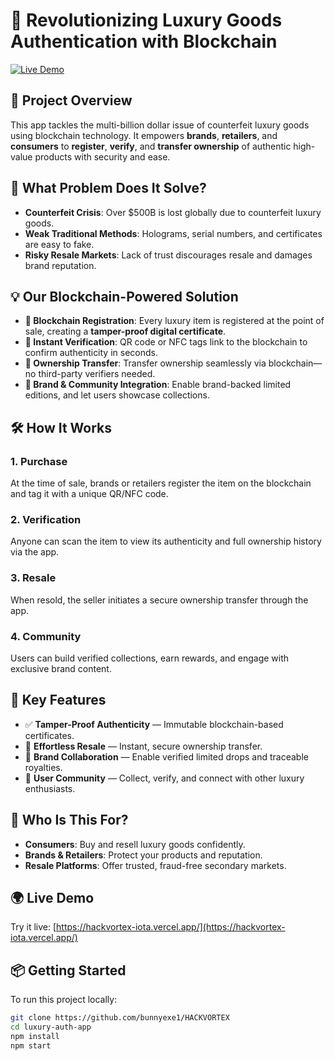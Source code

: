 # 🔐 Revolutionizing Luxury Goods Authentication with Blockchain

[![Live Demo](https://img.shields.io/badge/Live-Demo-blueviolet)](https://hackvortex-iota.vercel.app/)

## 🚀 Project Overview

This app tackles the multi-billion dollar issue of counterfeit luxury goods using blockchain technology. It empowers **brands**, **retailers**, and **consumers** to **register**, **verify**, and **transfer ownership** of authentic high-value products with security and ease.

## 🧐 What Problem Does It Solve?

- **Counterfeit Crisis**: Over $500B is lost globally due to counterfeit luxury goods.
- **Weak Traditional Methods**: Holograms, serial numbers, and certificates are easy to fake.
- **Risky Resale Markets**: Lack of trust discourages resale and damages brand reputation.

## 💡 Our Blockchain-Powered Solution

- **🔗 Blockchain Registration**: Every luxury item is registered at the point of sale, creating a **tamper-proof digital certificate**.
- **📱 Instant Verification**: QR code or NFC tags link to the blockchain to confirm authenticity in seconds.
- **🔄 Ownership Transfer**: Transfer ownership seamlessly via blockchain—no third-party verifiers needed.
- **🤝 Brand & Community Integration**: Enable brand-backed limited editions, and let users showcase collections.

## 🛠️ How It Works

### 1. Purchase
At the time of sale, brands or retailers register the item on the blockchain and tag it with a unique QR/NFC code.

### 2. Verification
Anyone can scan the item to view its authenticity and full ownership history via the app.

### 3. Resale
When resold, the seller initiates a secure ownership transfer through the app.

### 4. Community
Users can build verified collections, earn rewards, and engage with exclusive brand content.

## 🌟 Key Features

- ✅ **Tamper-Proof Authenticity** — Immutable blockchain-based certificates.
- 🔁 **Effortless Resale** — Instant, secure ownership transfer.
- 🤝 **Brand Collaboration** — Enable verified limited drops and traceable royalties.
- 👥 **User Community** — Collect, verify, and connect with other luxury enthusiasts.

## 👥 Who Is This For?

- **Consumers**: Buy and resell luxury goods confidently.
- **Brands & Retailers**: Protect your products and reputation.
- **Resale Platforms**: Offer trusted, fraud-free secondary markets.

## 🌍 Live Demo

Try it live: [https://hackvortex-iota.vercel.app/](https://hackvortex-iota.vercel.app/)

## 📦 Getting Started

To run this project locally:

```bash
git clone https://github.com/bunnyexe1/HACKVORTEX
cd luxury-auth-app
npm install
npm start
